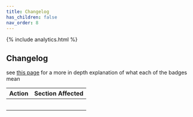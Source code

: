 ```yaml
---
title: Changelog
has_children: false
nav_order: 8
---
```


{% include analytics.html %}

## Changelog
see [this page](../Pages/badges.md) for a more in depth explanation of what each of the badges mean

|  Action  |  Section Affected  |
|:-:|:-:|
|    |    |
|    |    |
|    |    |
|    |    |
|    |    |
